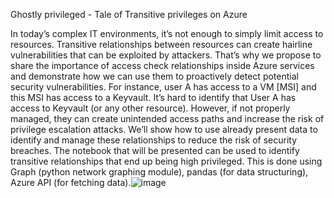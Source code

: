 Ghostly privileged - Tale of Transitive privileges on Azure

In today’s complex IT environments, it’s not enough to simply limit access to resources. Transitive relationships between resources can create hairline vulnerabilities that can be exploited by attackers. That’s why we propose to share the importance of access check relationships inside Azure services and demonstrate how we can use them to proactively detect potential security vulnerabilities. For instance, user A has access to a VM [MSI] and this MSI has access to a Keyvault. It’s hard to identify that User A has access to Keyvault (or any other resource). However, if not properly managed, they can create unintended access paths and increase the risk of privilege escalation attacks. We’ll show how to use already present data to identify and manage these relationships to reduce the risk of security breaches. The notebook that will be presented can be used to identify transitive relationships that end up being high privileged. This is done using Graph (python network graphing module), pandas (for data structuring), Azure API (for fetching data).![image](https://github.com/PallaviKumariJha/Notebooks/assets/2514003/fb774052-04e7-4ef2-8afd-49bf15ec8f53)
